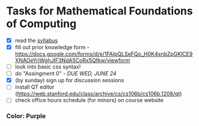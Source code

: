 # Tasks for Mathematical Foundations of Computing

- [x] read the [syllabus](https://web.stanford.edu/class/archive/cs/cs106b/cs106b.1208/handouts/syllabus)
- [x] fill out prior knowledge form - https://docs.google.com/forms/d/e/1FAIpQLSeFQo_H0K4snbZpGKlCE9XNAOeYriWghJIF3NdA5CoRx5Qfkw/viewform
- [ ] look into basic css syntax!
- [ ] do "Assingment 0" - *DUE WED, JUNE 24*
- [x] (by sunday) sign up for discussion sessions
- [ ] install QT editor (https://web.stanford.edu/class/archive/cs/cs106b/cs106b.1208/qt)
- [ ] check office hours schedule (for minors) on course website
 
### Color: Purple